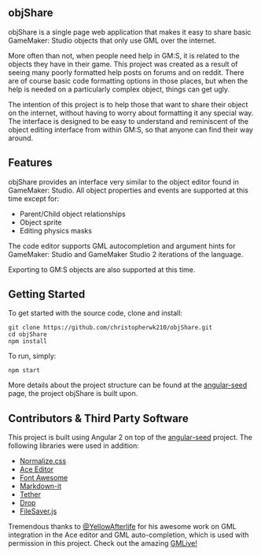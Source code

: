 objShare
---

objShare is a single page web application that makes it easy to share basic GameMaker: Studio objects that only use GML over the internet.

More often than not, when people need help in GM:S, it is related to the objects they have in their game. This project was created as a result of seeing many poorly formatted help posts on forums and on reddit. There are of course basic code formatting options in those places, but when the help is needed on a particularly complex object, things can get ugly.

The intention of this project is to help those that want to share their object on the internet, without having to worry about formatting it any special way. The interface is designed to be easy to understand and reminiscent of the object editing interface from within GM:S, so that anyone can find their way around.

Features
---

objShare provides an interface very similar to the object editor found in GameMaker: Studio. All object properties and events are supported at this time except for:

- Parent/Child object relationships
- Object sprite
- Editing physics masks

The code editor supports GML autocompletion and argument hints for GameMaker: Studio and GameMaker Studio 2 iterations of the language.

Exporting to GM:S objects are also supported at this time.

Getting Started
---

To get started with the source code, clone and install:

    git clone https://github.com/christopherwk210/objShare.git
    cd objShare
    npm install

To run, simply:

    npm start

More details about the project structure can be found at the [angular-seed](https://github.com/mgechev/angular-seed) page, the project objShare is built upon.

Contributors & Third Party Software
---

This project is built using Angular 2 on top of the [angular-seed](https://github.com/mgechev/angular-seed) project. The following libraries were used in addition:

 - [Normalize.css](https://necolas.github.io/normalize.css/)
 - [Ace Editor](https://ace.c9.io/#nav=about)
 - [Font Awesome](http://fontawesome.io/)
 - [Markdown-it](https://markdown-it.github.io/)
 - [Tether](http://tether.io/)
 - [Drop](http://github.hubspot.com/drop/docs/welcome/)
 - [FileSaver.js](https://eligrey.com/demos/FileSaver.js/)

Tremendous thanks to [@YellowAfterlife](https://twitter.com/YellowAfterlife) for his awesome work on GML integration in the Ace editor and GML auto-completion, which is used with permission in this project. Check out the amazing [GMLive!](yal.cc/r/gml/)
